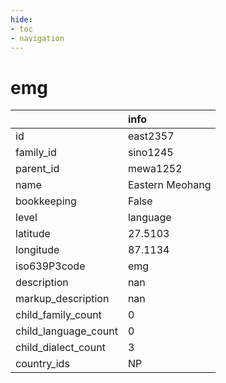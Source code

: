 ```yaml
---
hide:
- toc
- navigation
---
```

# emg
|                      | info            |
|:---------------------|:----------------|
| id                   | east2357        |
| family_id            | sino1245        |
| parent_id            | mewa1252        |
| name                 | Eastern Meohang |
| bookkeeping          | False           |
| level                | language        |
| latitude             | 27.5103         |
| longitude            | 87.1134         |
| iso639P3code         | emg             |
| description          | nan             |
| markup_description   | nan             |
| child_family_count   | 0               |
| child_language_count | 0               |
| child_dialect_count  | 3               |
| country_ids          | NP              |